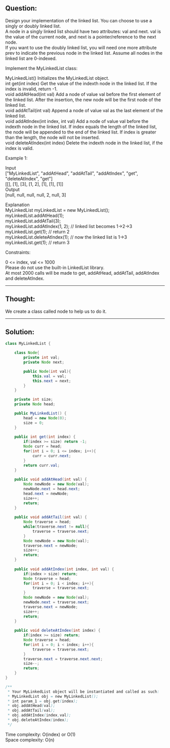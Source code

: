 ## Question:

Design your implementation of the linked list. You can choose to use a singly or doubly linked list.  
A node in a singly linked list should have two attributes: val and next. val is the value of the current node, and next is a pointer/reference to the next node.  
If you want to use the doubly linked list, you will need one more attribute prev to indicate the previous node in the linked list. Assume all nodes in the linked list are 0-indexed.  

Implement the MyLinkedList class:  

MyLinkedList() Initializes the MyLinkedList object.  
int get(int index) Get the value of the indexth node in the linked list. If the index is invalid, return -1.  
void addAtHead(int val) Add a node of value val before the first element of the linked list. After the insertion, the new node will be the first node of the linked list.  
void addAtTail(int val) Append a node of value val as the last element of the linked list.  
void addAtIndex(int index, int val) Add a node of value val before the indexth node in the linked list. If index equals the length of the linked list, the node will be appended to the end of the linked list. If index is greater than the length, the node will not be inserted.  
void deleteAtIndex(int index) Delete the indexth node in the linked list, if the index is valid.  
 
Example 1:  

Input  
["MyLinkedList", "addAtHead", "addAtTail", "addAtIndex", "get", "deleteAtIndex", "get"]  
[[], [1], [3], [1, 2], [1], [1], [1]]  
Output  
[null, null, null, null, 2, null, 3]  

Explanation  
MyLinkedList myLinkedList = new MyLinkedList();  
myLinkedList.addAtHead(1);  
myLinkedList.addAtTail(3);  
myLinkedList.addAtIndex(1, 2);    // linked list becomes 1->2->3  
myLinkedList.get(1);              // return 2  
myLinkedList.deleteAtIndex(1);    // now the linked list is 1->3  
myLinkedList.get(1);              // return 3  
 
Constraints:  

0 <= index, val <= 1000  
Please do not use the built-in LinkedList library.  
At most 2000 calls will be made to get, addAtHead, addAtTail, addAtIndex and deleteAtIndex.  

---
## Thought: 
We create a class called node to help us to do it.

---
## Solution:
```Java
class MyLinkedList {

    class Node{
        private int val;
        private Node next;

        public Node(int val){
            this.val = val;
            this.next = next;
        }
    }

    private int size;
    private Node head;

    public MyLinkedList() {
        head = new Node(0);
        size = 0;    
    }
    
    public int get(int index) {
        if(index >= size) return -1;
        Node curr = head;
        for(int i = 0; i <= index; i++){
            curr = curr.next;
        }
        return curr.val;
    }
    
    public void addAtHead(int val) {
        Node newNode = new Node(val);
        newNode.next = head.next;
        head.next = newNode;
        size++;
        return;
    }
    
    public void addAtTail(int val) {
        Node traverse = head;
        while(traverse.next != null){
            traverse = traverse.next;
        }
        Node newNode = new Node(val);
        traverse.next = newNode;
        size++;
        return;
    }
    
    public void addAtIndex(int index, int val) {
        if(index > size) return;
        Node traverse = head;
        for(int i = 0; i < index; i++){
            traverse = traverse.next;
        }
        Node newNode = new Node(val);
        newNode.next = traverse.next;
        traverse.next = newNode;
        size++;
        return;
    }
    
    public void deleteAtIndex(int index) {
        if(index >= size) return;
        Node traverse = head;
        for(int i = 0; i < index; i++){
            traverse = traverse.next;
        }
        traverse.next = traverse.next.next;
        size--;
        return;
    }
}

/**
 * Your MyLinkedList object will be instantiated and called as such:
 * MyLinkedList obj = new MyLinkedList();
 * int param_1 = obj.get(index);
 * obj.addAtHead(val);
 * obj.addAtTail(val);
 * obj.addAtIndex(index,val);
 * obj.deleteAtIndex(index);
 */
```
Time complexity: O(index) or O(1)  
Space complexity: O(n)
